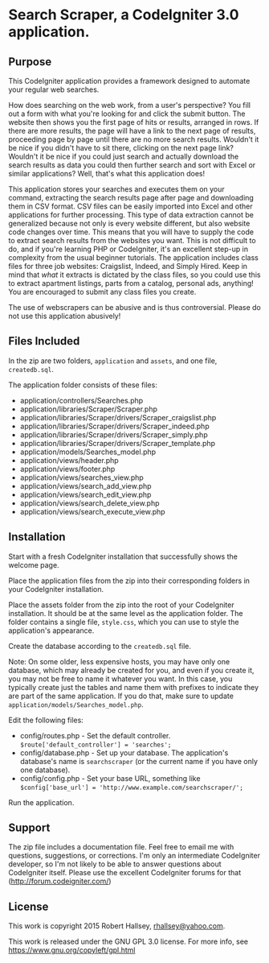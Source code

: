 # Search Scraper, a CodeIgniter 3.0 application.

## Purpose

This CodeIgniter application provides a framework designed to automate your regular web searches.

How does searching on the web work, from a user's perspective? You fill out a form with what you're looking for and click the submit button. The website then shows you the first page of hits or results, arranged in rows. If there are more results, the page will have a link to the next page of results, proceeding page by page until there are no more search results. Wouldn't it be nice if you didn't have to sit there, clicking on the next page link? Wouldn't it be nice if you could just search and actually download the search results as data you could then further search and sort with Excel or similar applications? Well, that's what this application does!

This application stores your searches and executes them on your command, extracting the search results page after page and downloading them in CSV format. CSV files can be easily imported into Excel and other applications for further processing. This type of data extraction cannot be generalized because not only is every website different, but also website code changes over time. This means that you will have to supply the code to extract search results from the websites you want. This is not difficult to do, and if you're learning PHP or CodeIgniter, it's an excellent step-up in complexity from the usual beginner tutorials. The application includes class files for three job websites: Craigslist, Indeed, and Simply Hired. Keep in mind that _what_ it extracts is dictated by the class files, so you could use this to extract apartment listings, parts from a catalog, personal ads, anything! You are encouraged to submit any class files you create.

The use of webscrapers can be abusive and is thus controversial. Please do not use this application abusively!

## Files Included

In the zip are two folders, `application` and `assets`, and one file, `createdb.sql`.

The application folder consists of these files:

* application/controllers/Searches.php
* application/libraries/Scraper/Scraper.php
* application/libraries/Scraper/drivers/Scraper_craigslist.php
* application/libraries/Scraper/drivers/Scraper_indeed.php
* application/libraries/Scraper/drivers/Scraper_simply.php
* application/libraries/Scraper/drivers/Scraper_template.php
* application/models/Searches_model.php
* application/views/header.php
* application/views/footer.php
* application/views/searches_view.php
* application/views/search_add_view.php
* application/views/search_edit_view.php
* application/views/search_delete_view.php
* application/views/search_execute_view.php

## Installation

Start with a fresh CodeIgniter installation that successfully shows the welcome page.

Place the application files from the zip into their corresponding folders in your CodeIgniter installation.

Place the assets folder from the zip into the root of your CodeIgniter installation. It should be at the same level as the application folder. The folder contains a single file, `style.css`, which you can use to style the application's appearance.

Create the database according to the `createdb.sql` file.

Note: On some older, less expensive hosts, you may have only one database, which may already be created for you, and even if you create it, you may not be free to name it whatever you want. In this case, you typically create just the tables and name them with prefixes to indicate they are part of the same application. If you do that, make sure to update `application/models/Searches_model.php`.

Edit the following files:

* config/routes.php - Set the default controller. `$route['default_controller'] = 'searches';`
* config/database.php - Set up your database. The application's database's name is `searchscraper` (or the current name if you have only one database).
* config/config.php - Set your base URL, something like `$config['base_url'] = 'http://www.example.com/searchscraper/';`

Run the application.

## Support

The zip file includes a documentation file. Feel free to email me with questions, suggestions, or corrections. I'm only an intermediate CodeIgniter developer, so I'm not likely to be able to answer questions about CodeIgniter itself. Please use the excellent CodeIgniter forums for that (http://forum.codeigniter.com/)

## License

This work is copyright 2015 Robert Hallsey, rhallsey@yahoo.com.

This work is released under the GNU GPL 3.0 license. For more info, see https://www.gnu.org/copyleft/gpl.html
